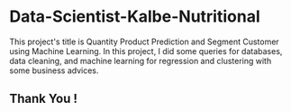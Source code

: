 # Data-Scientist-Kalbe-Nutritional
This project's title is Quantity Product Prediction and Segment Customer using Machine Learning. 
In this project, I did some queries for databases, data cleaning, and machine learning for regression and clustering with some business advices. 
## Thank You !
